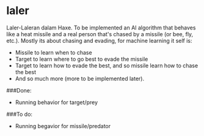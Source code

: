 # laler
Laler-Laleran dalam Haxe. To be implemented an AI algorithm that behaves like a heat missile and a real person that's chased by a missile (or bee, fly, etc.). Mostly its about chasing and evading, for machine learning it self is:

* Missile to learn when to chase
* Target to learn where to go best to evade the missile
* Target to learn how to evade the best, and so missile learn how to chase the best
* And so much more (more to be implemented later).

###Done:
* Running behavior for target/prey

###To do:
* Running begavior for missile/predator
